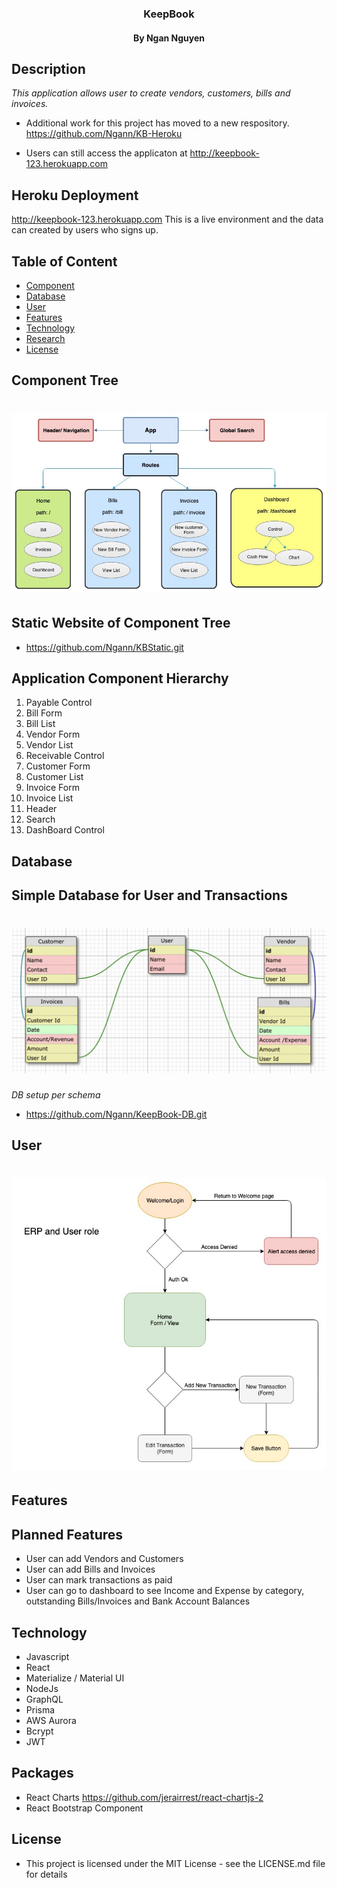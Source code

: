 <h3 align="center"> KeepBook </h3>
<h4 align="center"> By Ngan Nguyen </h4>

## Description

_This application allows user to create vendors, customers, bills and invoices._
* Additional work for this project has moved to a new respository.
https://github.com/Ngann/KB-Heroku

* Users can still access the applicaton at http://keepbook-123.herokuapp.com

## Heroku Deployment
  http://keepbook-123.herokuapp.com
  This is a live environment and the data can created by users who signs up.

## Table of Content

- [Component](#component)
- [Database](#database)
- [User](#user)
- [Features](#Features)
- [Technology](#technology)
- [Research](#research)
- [License](#license)

## Component Tree

# ![tree](./src/assets/images/tree.jpg)

## Static Website of Component Tree
* https://github.com/Ngann/KBStatic.git

## Application Component Hierarchy
1. Payable Control
2. Bill Form
3. Bill List
4. Vendor Form
5. Vendor List
6. Receivable Control
7. Customer Form
8. Customer List
9. Invoice Form
10. Invoice List
11. Header
12. Search
13. DashBoard Control

## Database

## Simple Database for User and Transactions

# ![db](./src/assets/images/db.png)

_DB setup per schema_
* https://github.com/Ngann/KeepBook-DB.git

## User

# ![user](./src/assets/images/user.jpg)

## Features

## Planned Features
* User can add Vendors and Customers
* User can add Bills and Invoices
* User can mark transactions as paid
* User can go to dashboard to see Income and Expense by category, outstanding Bills/Invoices and Bank Account Balances


## Technology
* Javascript
* React
* Materialize / Material UI
* NodeJs
* GraphQL
* Prisma
* AWS Aurora
* Bcrypt
* JWT

## Packages
* React Charts https://github.com/jerairrest/react-chartjs-2
* React Bootstrap Component

## License
* This project is licensed under the MIT License - see the LICENSE.md file for details
